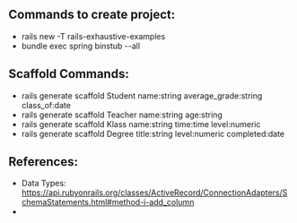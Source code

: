 ## Commands to create project:
* rails new -T rails-exhaustive-examples
* bundle exec spring binstub --all

## Scaffold Commands:
* rails generate scaffold Student name:string average_grade:string class_of:date
* rails generate scaffold Teacher name:string age:string
* rails generate scaffold Klass name:string time:time level:numeric
* rails generate scaffold Degree title:string level:numeric completed:date

## References:
* Data Types: https://api.rubyonrails.org/classes/ActiveRecord/ConnectionAdapters/SchemaStatements.html#method-i-add_column
*